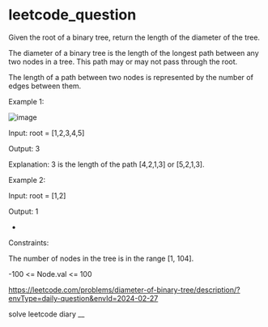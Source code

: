 # leetcode_question

Given the root of a binary tree, return the length of the diameter of the tree.

The diameter of a binary tree is the length of the longest path between any two nodes in a tree. This path may or may not pass through the root.

The length of a path between two nodes is represented by the number of edges between them.

 

Example 1:

![image](https://github.com/SUSPECT007/leetcode_question/assets/103315098/f40ca7ca-aeda-4e10-9230-2b55b4cc26b7)


Input: root = [1,2,3,4,5]

Output: 3

Explanation: 3 is the length of the path [4,2,1,3] or [5,2,1,3].


Example 2:

Input: root = [1,2]

Output: 1



-


 

Constraints:

The number of nodes in the tree is in the range [1, 104].

-100 <= Node.val <= 100


https://leetcode.com/problems/diameter-of-binary-tree/description/?envType=daily-question&envId=2024-02-27

solve leetcode diary
__
